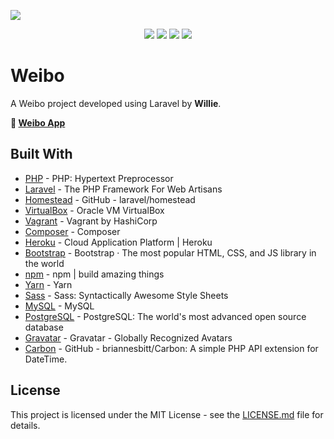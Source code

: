 ![](https://repository-images.githubusercontent.com/188513991/0661b700-80d4-11e9-9b54-3bc2e7c73335)

<p align="center">
  <a href="https://github.com/WillieWangWei"><img src="https://img.shields.io/travis/php-v/WillieWangWei/weibo.svg"></a>
  <a href="https://travis-ci.com/WillieWangWei/Weibo"><img src="https://img.shields.io/travis/com/WillieWangWei/Weibo.svg"></a>
  <a href="https://github.com/WillieWangWei"><img src="https://img.shields.io/github/repo-size/WillieWangWei/weibo.svg"></a>
  <a href="https://github.com/WillieWangWei"><img src="https://img.shields.io/github/license/WillieWangWei/weibo.svg"></a>
</p>


# Weibo

A Weibo project developed using Laravel by **Willie**.

**🎉 [Weibo App](https://weibo-willie.herokuapp.com/)**

## Built With

* [PHP](https://php.net/) - PHP: Hypertext Preprocessor
* [Laravel](https://laravel.com/) - The PHP Framework For Web Artisans
* [Homestead](https://github.com/laravel/homestead) - GitHub - laravel/homestead
* [VirtualBox](https://www.virtualbox.org/) - Oracle VM VirtualBox
* [Vagrant](https://www.vagrantup.com/) - Vagrant by HashiCorp
* [Composer](https://getcomposer.org/) - Composer
* [Heroku](https://heroku.com/) - Cloud Application Platform | Heroku
* [Bootstrap](https://getbootstrap.com/) - Bootstrap · The most popular HTML, CSS, and JS library in the world
* [npm](https://www.npmjs.com/) - npm | build amazing things
* [Yarn](https://yarnpkg.com/) - Yarn
* [Sass](https://sass-lang.com/) - Sass: Syntactically Awesome Style Sheets
* [MySQL](https://www.mysql.com/) - MySQL
* [PostgreSQL](https://www.postgresql.org/) - PostgreSQL: The world's most advanced open source database
* [Gravatar](https://en.gravatar.com/) - Gravatar - Globally Recognized Avatars
* [Carbon](https://github.com/briannesbitt/Carbon) - GitHub - briannesbitt/Carbon: A simple PHP API extension for DateTime.

## License

This project is licensed under the MIT License - see the [LICENSE.md](https://github.com/WillieWangWei/Weibo/blob/master/LICENSE) file for details.
